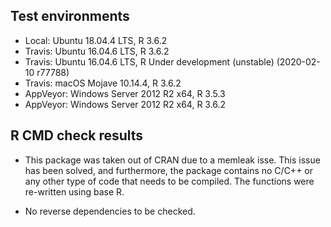 ## Test environments

* Local: Ubuntu 18.04.4 LTS, R 3.6.2
* Travis: Ubuntu 16.04.6 LTS, R 3.6.2
* Travis: Ubuntu 16.04.6 LTS, R Under development (unstable) (2020-02-10 r77788)
* Travis: macOS Mojave 10.14.4, R 3.6.2
* AppVeyor: Windows Server 2012 R2 x64, R 3.5.3
* AppVeyor: Windows Server 2012 R2 x64, R 3.6.2

## R CMD check results

* This package was taken out of CRAN due to a memleak isse. This issue has been
  solved, and furthermore, the package contains no C/C++ or any other type of
  code that needs to be compiled. The functions were re-written using base R.

* No reverse dependencies to be checked.

